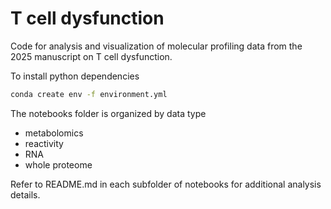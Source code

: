 # T cell dysfunction

Code for analysis and visualization of molecular profiling data from the 2025 manuscript on T cell dysfunction.

To install python dependencies
```sh
conda create env -f environment.yml
```

The notebooks folder is organized by data type 

- metabolomics
- reactivity
- RNA
- whole proteome

Refer to README.md in each subfolder of notebooks for additional analysis details.

